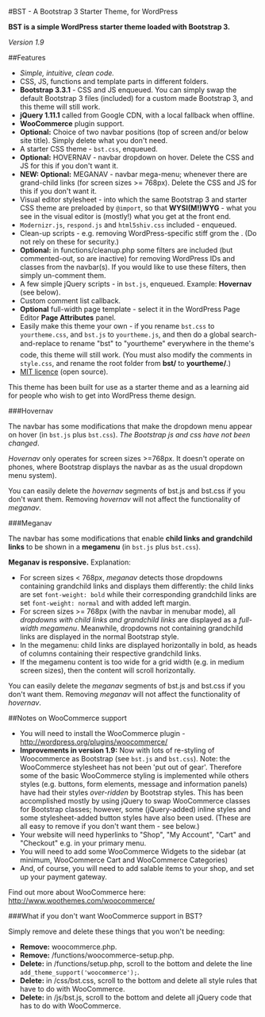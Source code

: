 #BST - A Bootstrap 3 Starter Theme, for WordPress

**BST is a simple WordPress starter theme loaded with Bootstrap 3.**

*Version 1.9*


##Features

* *Simple, intuitive, clean code.*
* CSS, JS, functions and template parts in different folders.
* **Bootstrap 3.3.1** - CSS and JS enqueued. You can simply swap the default Bootstrap 3 files (included) for a custom made Bootstrap 3, and this theme will still work.
* **jQuery 1.11.1** called from Google CDN, with a local fallback when offline.
* **WooCommerce** plugin support.
* **Optional:** Choice of two navbar positions (top of screen and/or below site title). Simply delete what you don't need.
* A starter CSS theme - `bst.css`, enqueued.
* **Optional:** HOVERNAV - navbar dropdown on hover. Delete the CSS and JS for this if you don't want it.
* **NEW: Optional:** MEGANAV - navbar mega-menu; whenever there are grand-child links (for screen sizes >= 768px). Delete the CSS and JS for this if you don't want it.
* Visual editor stylesheet - into which the same Bootstrap 3 and starter CSS theme are preloaded by `@import`, so that **WYSI(M!)WYG** - what you see in the visual editor is (mostly!) what you get at the front end.
* `Modernizr.js`, `respond.js` and `html5shiv.css` included - enqueued.
* Clean-up scripts - e.g. removing WordPress-specific stiff grom the <head>. (Do not rely on these for security.)
* **Optional:** in functions/cleanup.php some filters are included (but commented-out, so are inactive) for removing WordPress IDs and classes from the navbar(s). If you would like to use these filters, then simply un-comment them.
* A few simple jQuery scripts - in `bst.js`, enqueued. Example: **Hovernav** (see below).
* Custom comment list callback.
* **Optional** full-width page template - select it in the WordPress Page Editor **Page Attributes** panel.
* Easily make this theme your own - if you rename `bst.css` to `yourtheme.css`, and `bst.js` to `yourtheme.js`, and then do a global search-and-replace to rename "bst" to "yourtheme" everywhere in the theme's code, this theme will still work. (You must also modify the comments in `style.css`, and rename the root folder from **bst/** to **yourtheme/**.)
* [MIT licence](http://opensource.org/licenses/MIT) (open source).

This theme has been built for use as a starter theme and as a learning aid for people who wish to get into WordPress theme design.

###Hovernav

The navbar has some modifications that make the dropdown menu appear on hover (in `bst.js` plus `bst.css`). *The Bootstrap js and css have not been changed*.

_Hovernav_ only operates for screen sizes >=768px. It doesn't operate on phones, where Bootstrap displays the navbar as as the usual dropdown menu system).

You can easily delete the _hovernav_ segments of bst.js and bst.css if you don't want them. Removing _hovernav_ will not affect the functionality of _meganav_.

###Meganav

The navbar has some modifications that enable **child links and grandchild links** to be shown in a **megamenu** (in `bst.js` plus `bst.css`). 

**Meganav is responsive.** Explanation:

* For screen sizes < 768px, _meganav_ detects those dropdowns containing grandchild links and displays them differently: the child links are set `font-weight: bold` while their corresponding grandchild links are set `font-weight: normal` and with added left margin.
* For screen sizes >= 768px (with the navbar in menubar mode), all _dropdowns with child links and grandchild links_ are displayed as a _full-width megamenu_. Meanwhile, dropdowns not containing grandchild links are displayed in the normal Bootstrap style.
* In the megamenu: child links are displayed horizontally in bold, as heads of columns containing their respective grandchild links.
* If the megamenu content is too wide for a grid width (e.g. in medium screen sizes), then the content will scroll horizontally.

You can easily delete the _meganav_ segments of bst.js and bst.css if you don't want them. Removing _meganav_ will not affect the functionality of _hovernav_.


##Notes on WooCommerce support

* You will need to install the WooCommerce plugin - http://wordpress.org/plugins/woocommerce/
* **Improvements in version 1.9:** Now with lots of re-styling of Woocommerce as Bootstrap (see `bst.js` and `bst.css`). Note: the WooCommerce stylesheet has not been 'put out of gear'. Therefore some of the basic WooCommerce styling is implemented while others styles (e.g. buttons, form elements, message and information panels) have had their styles _over-ridden_ by Bootstrap styles. This has been accomplished mostly by using jQuery to swap WooCommerce classes for Bootstrap classes; however, some (jQuery-added) inline styles and some stylesheet-added button styles have also been used. (These are all easy to remove if you don't want them - see below.)
* Your website will need hyperlinks to "Shop", "My Account", "Cart" and "Checkout" e.g. in your primary menu.
* You will need to add some WooCommerce Widgets to the sidebar (at minimum, WooCommerce Cart and WooCommerce Categories)
* And, of course, you will need to add salable items to your shop, and set up your payment gateway.

Find out more about WooCommerce here: http://www.woothemes.com/woocommerce/


###What if you don't want WooCommerce support in BST?

Simply remove and delete these things that you won't be needing:

* **Remove:** woocommerce.php.
* **Remove:** /functions/woocommerce-setup.php.
* **Delete:** in /functions/setup.php, scroll to the bottom and delete the line
`add_theme_support('woocommerce');`.
* **Delete:** in /css/bst.css, scroll to the bottom and delete all style rules that have to do with WooCommerce.
* **Delete:** in /js/bst.js, scroll to the bottom and delete all jQuery code that has to do with WooCommerce.
